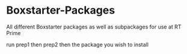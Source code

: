 # Boxstarter-Packages
All different Boxstarter packages as well as subpackages for use at RT Prime

run prep1 then prep2 then the package you wish to install
